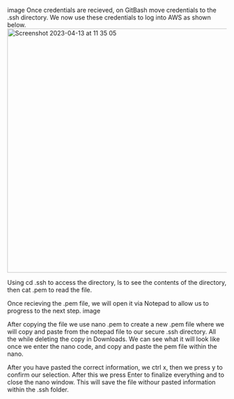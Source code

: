 image
Once credentials are recieved, on GitBash move credentials to the .ssh directory.
We now use these credentials to log into AWS as shown below.
<img width="561" alt="Screenshot 2023-04-13 at 11 35 05" src="https://user-images.githubusercontent.com/129948378/231733432-0c5196c6-b86a-4766-94df-bd4421442027.png">


Using cd .ssh to access the directory, ls to see the contents of the directory, then cat <filename>.pem to read the file.

Once recieving the .pem file, we will open it via Notepad to allow us to progress to the next step. image

After copying the file we use nano <filename>.pem to create a new .pem file where we will copy and paste from the notepad file to our secure .ssh directory. All the while deleting the copy in Downloads. We can see what it will look like once we enter the nano code, and copy and paste the pem file within the nano.



After you have pasted the correct information, we ctrl x, then we press y to confirm our selection. After this we press Enter to finalize everything and to close the nano window. This will save the file withour pasted information within the .ssh folder.
